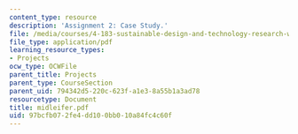 ```yaml
---
content_type: resource
description: 'Assignment 2: Case Study.'
file: /media/courses/4-183-sustainable-design-and-technology-research-workshop-spring-2004/97bcfb072fe4dd100bb010a84fc4c60f_midleifer.pdf
file_type: application/pdf
learning_resource_types:
- Projects
ocw_type: OCWFile
parent_title: Projects
parent_type: CourseSection
parent_uid: 794342d5-220c-623f-a1e3-8a55b1a3ad78
resourcetype: Document
title: midleifer.pdf
uid: 97bcfb07-2fe4-dd10-0bb0-10a84fc4c60f
---
```

